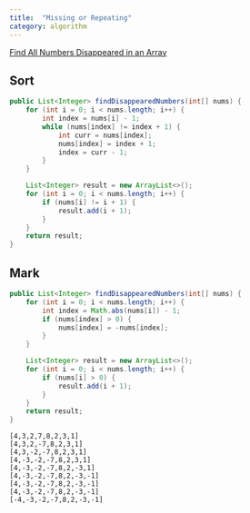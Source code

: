 ```yaml
---
title:  "Missing or Repeating"
category: algorithm
---
```

[Find All Numbers Disappeared in an Array][find-all-numbers-disappeared-in-an-array]

## Sort

```java
public List<Integer> findDisappearedNumbers(int[] nums) {
    for (int i = 0; i < nums.length; i++) {
        int index = nums[i] - 1;
        while (nums[index] != index + 1) {
            int curr = nums[index];
            nums[index] = index + 1;
            index = curr - 1;
        }
    }

    List<Integer> result = new ArrayList<>();
    for (int i = 0; i < nums.length; i++) {
        if (nums[i] != i + 1) {
            result.add(i + 1);
        }
    }
    return result;
}
```

## Mark

```java
public List<Integer> findDisappearedNumbers(int[] nums) {
    for (int i = 0; i < nums.length; i++) {
        int index = Math.abs(nums[i]) - 1;
        if (nums[index] > 0) {
            nums[index] = -nums[index];
        }
    }

    List<Integer> result = new ArrayList<>();
    for (int i = 0; i < nums.length; i++) {
        if (nums[i] > 0) {
            result.add(i + 1);
        }
    }
    return result;
}
```

```
[4,3,2,7,8,2,3,1]
[4,3,2,-7,8,2,3,1]
[4,3,-2,-7,8,2,3,1]
[4,-3,-2,-7,8,2,3,1]
[4,-3,-2,-7,8,2,-3,1]
[4,-3,-2,-7,8,2,-3,-1]
[4,-3,-2,-7,8,2,-3,-1]
[4,-3,-2,-7,8,2,-3,-1]
[-4,-3,-2,-7,8,2,-3,-1]
```

[find-all-numbers-disappeared-in-an-array]: https://leetcode.com/problems/find-all-numbers-disappeared-in-an-array/
